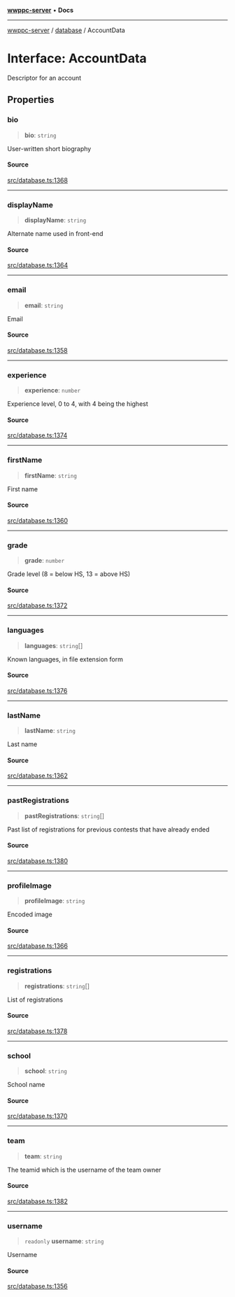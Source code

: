 [**wwppc-server**](../../README.md) • **Docs**

***

[wwppc-server](../../modules.md) / [database](../README.md) / AccountData

# Interface: AccountData

Descriptor for an account

## Properties

### bio

> **bio**: `string`

User-written short biography

#### Source

[src/database.ts:1368](https://github.com/WWPPC/WWPPC-server/blob/5af5647ee3617fa27e87b8a991f7e99d942ffb71/src/database.ts#L1368)

***

### displayName

> **displayName**: `string`

Alternate name used in front-end

#### Source

[src/database.ts:1364](https://github.com/WWPPC/WWPPC-server/blob/5af5647ee3617fa27e87b8a991f7e99d942ffb71/src/database.ts#L1364)

***

### email

> **email**: `string`

Email

#### Source

[src/database.ts:1358](https://github.com/WWPPC/WWPPC-server/blob/5af5647ee3617fa27e87b8a991f7e99d942ffb71/src/database.ts#L1358)

***

### experience

> **experience**: `number`

Experience level, 0 to 4, with 4 being the highest

#### Source

[src/database.ts:1374](https://github.com/WWPPC/WWPPC-server/blob/5af5647ee3617fa27e87b8a991f7e99d942ffb71/src/database.ts#L1374)

***

### firstName

> **firstName**: `string`

First name

#### Source

[src/database.ts:1360](https://github.com/WWPPC/WWPPC-server/blob/5af5647ee3617fa27e87b8a991f7e99d942ffb71/src/database.ts#L1360)

***

### grade

> **grade**: `number`

Grade level (8 = below HS, 13 = above HS)

#### Source

[src/database.ts:1372](https://github.com/WWPPC/WWPPC-server/blob/5af5647ee3617fa27e87b8a991f7e99d942ffb71/src/database.ts#L1372)

***

### languages

> **languages**: `string`[]

Known languages, in file extension form

#### Source

[src/database.ts:1376](https://github.com/WWPPC/WWPPC-server/blob/5af5647ee3617fa27e87b8a991f7e99d942ffb71/src/database.ts#L1376)

***

### lastName

> **lastName**: `string`

Last name

#### Source

[src/database.ts:1362](https://github.com/WWPPC/WWPPC-server/blob/5af5647ee3617fa27e87b8a991f7e99d942ffb71/src/database.ts#L1362)

***

### pastRegistrations

> **pastRegistrations**: `string`[]

Past list of registrations for previous contests that have already ended

#### Source

[src/database.ts:1380](https://github.com/WWPPC/WWPPC-server/blob/5af5647ee3617fa27e87b8a991f7e99d942ffb71/src/database.ts#L1380)

***

### profileImage

> **profileImage**: `string`

Encoded image

#### Source

[src/database.ts:1366](https://github.com/WWPPC/WWPPC-server/blob/5af5647ee3617fa27e87b8a991f7e99d942ffb71/src/database.ts#L1366)

***

### registrations

> **registrations**: `string`[]

List of registrations

#### Source

[src/database.ts:1378](https://github.com/WWPPC/WWPPC-server/blob/5af5647ee3617fa27e87b8a991f7e99d942ffb71/src/database.ts#L1378)

***

### school

> **school**: `string`

School name

#### Source

[src/database.ts:1370](https://github.com/WWPPC/WWPPC-server/blob/5af5647ee3617fa27e87b8a991f7e99d942ffb71/src/database.ts#L1370)

***

### team

> **team**: `string`

The teamid which is the username of the team owner

#### Source

[src/database.ts:1382](https://github.com/WWPPC/WWPPC-server/blob/5af5647ee3617fa27e87b8a991f7e99d942ffb71/src/database.ts#L1382)

***

### username

> `readonly` **username**: `string`

Username

#### Source

[src/database.ts:1356](https://github.com/WWPPC/WWPPC-server/blob/5af5647ee3617fa27e87b8a991f7e99d942ffb71/src/database.ts#L1356)
